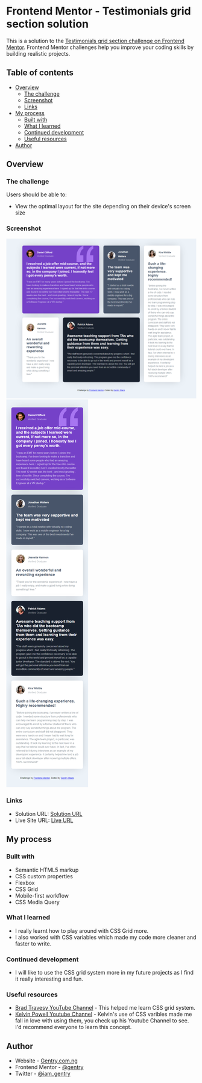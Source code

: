 # Frontend Mentor - Testimonials grid section solution

This is a solution to the [Testimonials grid section challenge on Frontend Mentor](https://www.frontendmentor.io/challenges/testimonials-grid-section-Nnw6J7Un7). Frontend Mentor challenges help you improve your coding skills by building realistic projects. 

## Table of contents

- [Overview](#overview)
  - [The challenge](#the-challenge)
  - [Screenshot](#screenshot)
  - [Links](#links)
- [My process](#my-process)
  - [Built with](#built-with)
  - [What I learned](#what-i-learned)
  - [Continued development](#continued-development)
  - [Useful resources](#useful-resources)
- [Author](#author)


## Overview

### The challenge

Users should be able to:

- View the optimal layout for the site depending on their device's screen size

### Screenshot

![Desktop View Of my solution](./DesktopViewScreenshot.png)
![Mobile View Of my solution](Mobile%20View%20Screenshot.png)


### Links

- Solution URL: [Solution URL](https://github.com/gentryhq)
- Live Site URL: [Live URL](https://gentry.com.ng/portfolio)


## My process

### Built with

- Semantic HTML5 markup
- CSS custom properties
- Flexbox
- CSS Grid
- Mobile-first workflow
- CSS Media Query


### What I learned

- I really learnt how to play around with CSS Grid more.
- I also worked with CSS variables which made my code more cleaner and faster to write.





### Continued development

- I will like to use the CSS grid system more in my future projects as I find it really interesting and fun.


### Useful resources

- [Brad Travesy YouTube Channel](https://www.example.com) - This helped me learn CSS grid system.
- [Kelvin Powell Youtube Channel](https://www.example.com) - Kelvin's use of CSS varibles made me fall in love with using them, you check up his Youtube Channel to see. I'd recommend everyone to learn this concept.



## Author

- Website - [Gentry.com.ng](https://www.gentry.com.ng)
- Frontend Mentor - [@gentry](https://www.frontendmentor.io/profile/gentry)
- Twitter - [@iam_gentry](https://www.twitter.com/iam_gentry)

